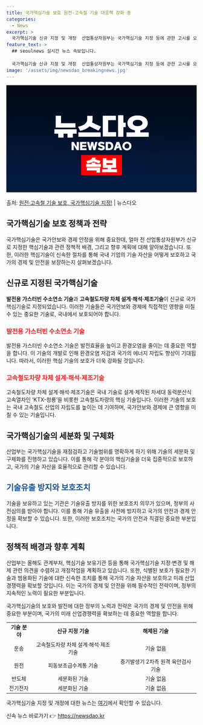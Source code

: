 ```yaml
---
title: 국가핵심기술 보호 원전·고속철 기술 대응책 강화 중
categories:
  - News
excerpt: >
  국가핵심기술 신규 지정 및 개정  산업통상자원부는 국가핵심기술 지정 등에 관한 고시를 오는 5일 개정 공포하…
feature_text: >
  ## seoulnews 실시간 뉴스 속보입니다.

  국가핵심기술 신규 지정 및 개정  산업통상자원부는 국가핵심기술 지정 등에 관한 고시를 오는 5일 개정 공포하…
image: '/assets/img/newsdao_breakingnews.jpg'
---
```


![뉴스다오 속보](/assets/img/newsdao_breakingnews.jpg)

<p>출처: <a href="https://newsdao.kr/4600" rel="dofollow">원전·고속철 기술 보호, 국가핵심기술 지정!</a> | 뉴스다오</p>

<h2>국가핵심기술 보호 정책과 전략</h2>

<p data-ke-size="size16">국가핵심기술은 국가안보와 경제 안정을 위해 중요한데, 얼마 전 산업통상자원부가 신규로 지정한 핵심기술과 관련 정책적 배경, 그리고 향후 계획에 대해 알아보겠습니다. 또한, 이러한 핵심기술이 신속한 절차를 통해 국내 기업의 기술 자산을 어떻게 보호하고 국가의 경제 및 안전을 보장하는지 살펴보겠습니다.</p>

<h2 data-ke-size="size26">신규로 지정된 국가핵심기술</h2>

<p data-ke-size="size16"><b>발전용 가스터빈 수소연소 기술</b>과 <b>고속철도차량 차체 설계·해석·제조기술</b>이 신규로 국가핵심기술로 지정되었습니다. 이러한 기술들은 국가안보와 경제에 직접적인 영향을 미칠 수 있는 중요한 기술로, 국내에서 보호되어야 합니다.</p>

<h3 data-ke-size="size24"><span style="color: #ee2323;">발전용 가스터빈 수소연소 기술</span></h3>

<p data-ke-size="size16">발전용 가스터빈 수소연소 기술은 발전효율을 높이고 환경오염을 줄이는 데 중요한 역할을 합니다. 이 기술의 개발로 인해 환경오염 저감과 국가의 에너지 자립도 향상이 기대됩니다. 따라서, 이러한 핵심 기술의 보호가 더욱 강화될 것입니다.</p>

<h3 data-ke-size="size24"><span style="color: #ee2323;">고속철도차량 차체 설계·해석·제조기술</span></h3>

<p data-ke-size="size16">고속철도차량 차체 설계·해석·제조기술은 국내 기술로 설계·제작된 차세대 동력분산식 고속열차인 ‘KTX-청룡’을 비롯한 고속철도차량의 핵심 기술입니다. 이러한 기술의 보호는 국내 고속철도 산업의 자립도를 높이는 데 기여하며, 국가안보와 경제에 큰 영향을 미칠 수 있는 기술입니다.</p>

<h2 data-ke-size="size26">국가핵심기술의 세분화 및 구체화</h2>

<p data-ke-size="size16">산업부는 국가핵심기술을 재점검하고 기술범위를 명확하게 하기 위해 기술의 세분화 및 구체화를 진행하고 있습니다. 이를 통해 각 분야의 핵심기술을 더욱 집중적으로 보호하고, 국가의 기술 자산을 효율적으로 관리할 수 있습니다.</p>

<h2 data-ke-size="size26"><span style="color: #1a5490;">기술유출 방지와 보호조치</span></h2>

<p data-ke-size="size16">기술을 보유하고 있는 기관은 기술유출 방지를 위한 보호조치 의무가 있으며, 정부의 사전심의를 받아야 합니다. 이를 통해 기술 유출을 사전에 방지하고 국가의 안전과 경제 안정을 확보할 수 있습니다. 또한, 이러한 보호조치는 국가의 안전과 직결된 중요한 부분입니다.</p>

<h2 data-ke-size="size26">정책적 배경과 향후 계획</h2>

<p data-ke-size="size16">산업부는 올해도 관계부처, 핵심기술 보유기관 등을 통해 국가핵심기술 지정·변경 및 해제 관련 의견을 수렴하고 개정작업을 계획하고 있습니다. 또한, 식별된 보호가 필요한 기술과 범용화된 기술에 대한 신속한 조치를 통해 국가의 기술 자산을 보호하고 미래 산업경쟁력을 확보할 것입니다. 이는 국가의 경제 및 안전을 위해 필수적인 전략이며, 정부의 지속적인 노력이 필요한 부분입니다.</p>

<p data-ke-size="size16">국가핵심기술의 보호와 발전에 대한 정부의 노력과 전략은 국가의 경제 및 안전을 위해 중요한 부분이며, 국가의 미래 산업경쟁력을 확보하는 데 중요한 역할을 합니다.</p>

<table>
	<tr>
		<td style="text-align: center; height: 17px;"><b>기술 분야</b></td>
		<td style="text-align: center; height: 17px;"><b>신규 지정 기술</b></td>
		<td style="text-align: center; height: 17px;"><b>해제된 기술</b></td>
	</tr>
	<tr>
		<td style="text-align: center; height: 17px;">운송</td>
		<td style="text-align: center; height: 17px;">고속철도차량 차체 설계·해석·제조기술</td>
		<td style="text-align: center; height: 17px;">기술 없음</</td>
	</tr>
	<tr>
		<td style="text-align: center; height: 17px;">원전</td>
		<td style="text-align: center; height: 17px;">피동보조급수계통 기술</td>
		<td style="text-align: center; height: 17px;">증기발생기 2차측 원격 육안검사 기술</td>
	</tr>
	<tr>
		<td style="text-align: center; height: 17px;">반도체</td>
		<td style="text-align: center; height: 17px;">세분화된 기술</td>
		<td style="text-align: center; height: 17px;">기술 없음</td>
	</tr>
	<tr>
		<td style="text-align: center; height: 17px;">전기전자</td>
		<td style="text-align: center; height: 17px;">세분화된 기술</td>
		<td style="text-align: center; height: 17px;">기술 없음</td>
	</tr>
</table>

<p data-ke-size="size16">국가핵심기술 지정 및 개정에 대한 뉴스는 <a href="https://newsdao.kr/4600">여기</a>에서 확인할 수 있습니다.</p>
 

신속 뉴스 바로가기 👉 <a href="https://newsdao.kr" rel="dofollow">https://newsdao.kr</a>


